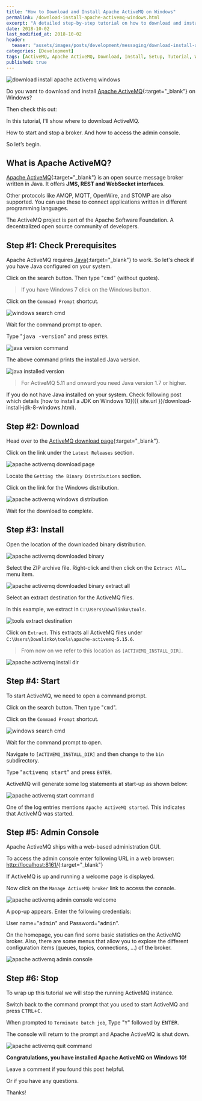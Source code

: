 ```yaml
---
title: "How to Download and Install Apache ActiveMQ on Windows"
permalink: /download-install-apache-activemq-windows.html
excerpt: "A detailed step-by-step tutorial on how to download and install Apache ActiveMQ on Windows 10."
date: 2018-10-02
last_modified_at: 2018-10-02
header:
  teaser: "assets/images/posts/development/messaging/download-install-apache-activemq-windows.png"
categories: [Development]
tags: [ActiveMQ, Apache ActiveMQ, Download, Install, Setup, Tutorial, Windows]
published: true
---
```


<img src="{{ site.url }}/assets/images/posts/development/messaging/download-install-apache-activemq-windows.png" alt="download install apache activemq windows" class="align-right title-image">

Do you want to download and install [Apache ActiveMQ](http://activemq.apache.org/){:target="_blank"} on Windows?

Then check this out:

In this tutorial, I'll show where to download ActiveMQ.

How to start and stop a broker. And how to access the admin console.

So let’s begin.

## What is Apache ActiveMQ?

[Apache ActiveMQ](https://en.wikipedia.org/wiki/Apache_ActiveMQ){:target="_blank"} is an open source message broker written in Java. It offers **JMS, REST and WebSocket interfaces**.

Other protocols like AMQP, MQTT, OpenWire, and STOMP are also supported. You can use these to connect applications written in different programming languages.

The ActiveMQ project is part of the Apache Software Foundation. A decentralized open source community of developers.

## Step #1: Check Prerequisites

Apache ActiveMQ requires [Java](http://www.oracle.com/technetwork/java/javase/downloads/index.html){:target="_blank"} to work. So let's check if you have Java configured on your system.

Click on the search button. Then type "<kbd>cmd</kbd>" (without quotes).

> If you have Windows 7 click on the Windows button.

Click on the `Command Prompt` shortcut.

<img src="{{ site.url }}/assets/images/posts/development/windows-search-cmd.png" alt="windows search cmd">

Wait for the command prompt to open.

Type "<kbd>java -version</kbd>" and press `ENTER`.

<img src="{{ site.url }}/assets/images/posts/development/java-version-command.png" alt="java version command">

The above command prints the installed Java version.

<img src="{{ site.url }}/assets/images/posts/development/java-installed-version.png" alt="java installed version">

> For ActiveMQ 5.11 and onward you need Java version 1.7 or higher.

If you do not have Java installed on your system. Check following post which details [how to install a JDK on Windows 10]({{ site.url }}/download-install-jdk-8-windows.html).

## Step #2: Download

Head over to the [ActiveMQ download page](http://activemq.apache.org/download.html){:target="_blank"}.

Click on the link under the `Latest Releases` section.

<img src="{{ site.url }}/assets/images/posts/development/messaging/apache-activemq-download-page.png" alt="apache activemq download page">

Locate the `Getting the Binary Distributions` section.

Click on the link for the Windows distribution.

<img src="{{ site.url }}/assets/images/posts/development/messaging/apache-activemq-windwos-distribution.png" alt="apache activemq windows distribution">

Wait for the download to complete.

## Step #3: Install

Open the location of the downloaded binary distribution.

<img src="{{ site.url }}/assets/images/posts/development/messaging/apache-activemq-downloaded-binary.png" alt="apache activemq downloaded binary">

Select the ZIP archive file. Right-click and then click on the `Extract All…` menu item.

<img src="{{ site.url }}/assets/images/posts/development/messaging/apache-activemq-downloaded-binary-extract-all.png" alt="apache activemq downloaded binary extract all">

Select an extract destination for the ActiveMQ files.

In this example, we extract in `C:\Users\Downlinko\tools`.

<img src="{{ site.url }}/assets/images/posts/development/tools-extract-destination.png" alt="tools extract destination">

Click on `Extract`. This extracts all ActiveMQ files under `C:\Users\Downlinko\tools\apache-activemq-5.15.6`.

> From now on we refer to this location as `[ACTIVEMQ_INSTALL_DIR]`.

<img src="{{ site.url }}/assets/images/posts/development/messaging/apache-activemq-install-dir.png" alt="apache activemq install dir">

## Step #4: Start

To start ActiveMQ, we need to open a command prompt.

Click on the search button. Then type "<kbd>cmd</kbd>".

Click on the `Command Prompt` shortcut.

<img src="{{ site.url }}/assets/images/posts/development/windows-search-cmd.png" alt="windows search cmd">

Wait for the command prompt to open.

Navigate to `[ACTIVEMQ_INSTALL_DIR]` and then change to the `bin` subdirectory.

Type "<kbd>activemq start</kbd>" and press `ENTER`.

ActiveMQ will generate some log statements at start-up as shown below:

<img src="{{ site.url }}/assets/images/posts/development/messaging/apache-activemq-start-command.png" alt="apache activemq start command">

One of the log entries mentions `Apache ActiveMQ started`. This indicates that ActiveMQ was started.

## Step #5: Admin Console

Apache ActiveMQ ships with a web-based administration GUI.

To access the admin console enter following URL in a web browser: [http://localhost:8161/](http://localhost:8161/){:target="_blank"}

If ActiveMQ is up and running a welcome page is displayed.

Now click on the `Manage ActiveMQ broker` link to access the console.

<img src="{{ site.url }}/assets/images/posts/development/messaging/apache-activemq-admin-console-welcome.png" alt="apache activemq admin console welcome">

A pop-up appears. Enter the following credentials:

User name="<kbd>admin</kbd>" and Password="<kbd>admin</kbd>".

On the homepage, you can find some basic statistics on the ActiveMQ broker. Also, there are some menus that allow you to explore the different configuration items (queues, topics, connections, …) of the broker.

<img src="{{ site.url }}/assets/images/posts/development/messaging/apache-activemq-admin-console.png" alt="apache activemq admin console">

## Step #6: Stop

To wrap up this tutorial we will stop the running ActiveMQ instance.

Switch back to the command prompt that you used to start ActiveMQ and press <kbd>CTRL+C</kbd>.

When prompted to `Terminate batch job`, Type "<kbd>Y</kbd>" followed by <kbd>ENTER</kbd>.

The console will return to the prompt and Apache ActiveMQ is shut down.

<img src="{{ site.url }}/assets/images/posts/development/messaging/apache-activemq-quit-command.png" alt="apache activemq quit command">

**Congratulations, you have installed Apache ActiveMQ on Windows 10!**

Leave a comment if you found this post helpful.

Or if you have any questions.

Thanks!
